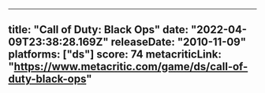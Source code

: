
---
title: "Call of Duty: Black Ops"
date: "2022-04-09T23:38:28.169Z"
releaseDate: "2010-11-09"
platforms: ["ds"]
score: 74
metacriticLink: "https://www.metacritic.com/game/ds/call-of-duty-black-ops"
---
